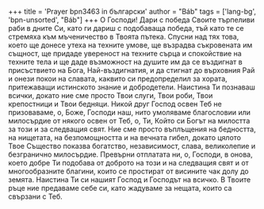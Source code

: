 +++
title = 'Prayer bpn3463 in български'
author = "Báb"
tags = ['lang-bg', 'bpn-unsorted', "Báb"]
+++
О Господи! Дари с победа Своите търпеливи раби в дните Си, като ги дариш с подобаваща победа, тъй като те се стремяха към мъченичество в Твоята пътека. Спусни над тях това, което ще донесе утеха на техните умове, ще възрадва съкровената им същност, ще придаде увереност на техните сърца и спокойствие на техните тела и ще даде възможност на душите им да се въздигнат в присъствието на Бога, Най-въздигнатия, и да стигнат до върховния Рай и онези покои на славата, каквито си предопределил за хората, притежаващи истинското знание и добродетели. Наистина Ти познаваш всички, докато ние сме просто Твои слуги, Твои роби, Твои крепостници и Твои бедняци. Никой друг Господ освен Теб не призоваваме, о, Боже, Господи наш, нито умоляваме благословии или милосърдие от някого освен от Теб, о, Ти, Който си Богът на милостта за този и за следващия свят. Ние сме просто въплъщения на бедността, на нищетата, на безпомощността и на вечната гибел, докато цялото Твое Същество показва богатство, независимост, слава, великолепие и безгранично милосърдие.
Превърни отплатата ни, о, Господи, в онова, което добре Ти подобава от доброто на този и на следващия свят и от многообразните благини, които се простират от висините чак долу до земята.
Наистина Ти си нашият Господ и Господът на всичко. В Твоите ръце ние предаваме себе си, като жадуваме за нещата, които са свързани с Теб.

